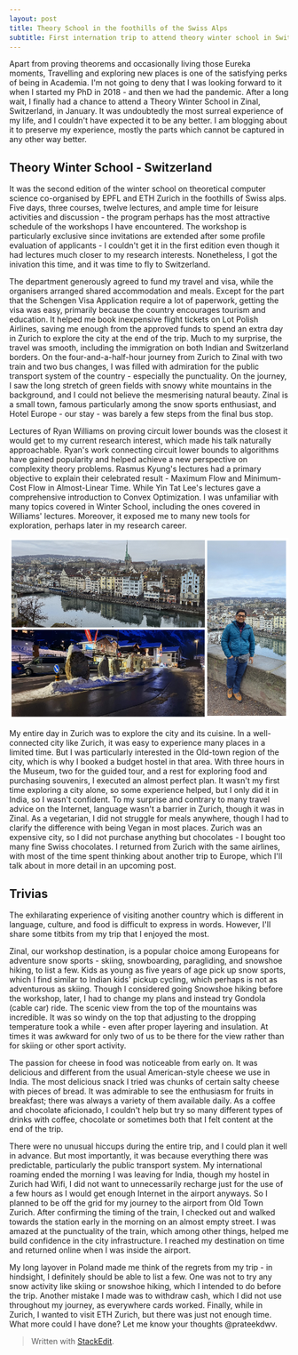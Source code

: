 ```yaml
---
layout: post
title: Theory School in the foothills of the Swiss Alps
subtitle: First internation trip to attend theory winter school in Switzerland
---
```


Apart from proving theorems and occasionally living those Eureka moments, Travelling and exploring new places is one of the satisfying perks of being in Academia. I'm not going to deny that I was looking forward to it when I started my PhD in 2018 - and then we had the pandemic. After a long wait, I finally had a chance to attend a Theory Winter School in Zinal, Switzerland, in January. It was undoubtedly the most surreal experience of my life, and I couldn't have expected it to be any better. I am blogging about it to preserve my experience, mostly the parts which cannot be captured in any other way better.

## Theory Winter School - Switzerland

It was the second edition of the winter school on theoretical computer science co-organised by EPFL and ETH Zurich in the foothills of Swiss alps. Five days, three courses, twelve lectures, and ample time for leisure activities and discussion - the program perhaps has the most attractive schedule of the workshops I have encountered. The workshop is particularly exclusive since invitations are extended after some profile evaluation of applicants - I couldn't get it in the first edition even though it had lectures much closer to my research interests. Nonetheless, I got the inivation this time, and it was time to fly to Switzerland.

The department generously agreed to fund my travel and visa, while the organisers arranged shared accommodation and meals. Except for the part that the Schengen Visa Application require a lot of paperwork, getting the visa was easy, primarily because the country encourages tourism and education. It helped me book inexpensive flight tickets on Lot Polish Airlines, saving me enough from the approved funds to spend an extra day in Zurich to explore the city at the end of the trip. Much to my surprise, the travel was smooth, including the immigration on both Indian and Switzerland borders. On the four-and-a-half-hour journey from Zurich to Zinal with two train and two bus changes, I was filled with admiration for the public transport system of the country - especially the punctuality. On the journey, I saw the long stretch of green fields with snowy white mountains in the background, and I could not believe the mesmerising natural beauty. Zinal is a small town, famous particularly among the snow sports enthusiast, and Hotel Europe - our stay - was barely a few steps from the final bus stop.

Lectures of Ryan Williams on proving circuit lower bounds was the closest it would get to my current research interest, which made his talk naturally approachable. Ryan's work connecting circuit lower bounds to algorithms have gained popularity and helped achieve a new perspective on complexity theory problems. Rasmus Kyung's lectures had a primary objective to explain their celebrated result - Maximum Flow and Minimum-Cost Flow in Almost-Linear Time. While Yin Tat Lee's lectures gave a comprehensive introduction to Convex Optimization. I was unfamiliar with many topics covered in Winter School, including the ones covered in Williams' lectures. Moreover, it exposed me to many new tools for exploration, perhaps later in my research career.

![Zurich](/img/Switzerland.png)

My entire day in Zurich was to explore the city and its cuisine. In a well-connected city like Zurich, it was easy to experience many places in a limited time. But I was particularly interested in the Old-town region of the city, which is why I booked a budget hostel in that area. With three hours in the Museum, two for the guided tour, and a rest for exploring food and purchasing souvenirs, I executed an almost perfect plan. It wasn't my first time exploring a city alone, so some experience helped, but I only did it in India, so I wasn't confident. To my surprise and contrary to many travel advice on the Internet, language wasn't a barrier in Zurich, though it was in Zinal. As a vegetarian, I did not struggle for meals anywhere, though I had to clarify the difference with being Vegan in most places. Zurich was an expensive city, so I did not purchase anything but chocolates - I bought too many fine Swiss chocolates. I returned from Zurich with the same airlines, with most of the time spent thinking about another trip to Europe, which I'll talk about in more detail in an upcoming post.

## Trivias

The exhilarating experience of visiting another country which is different in language, culture, and food is difficult to express in words. However, I'll share some titbits from my trip that I enjoyed the most. 

Zinal, our workshop destination, is a popular choice among Europeans for adventure snow sports - skiing, snowboarding, paragliding, and snowshoe hiking, to list a few. Kids as young as five years of age pick up snow sports, which I find similar to Indian kids' pickup cycling, which perhaps is not as adventurous as skiing. Though I considered going Snowshoe hiking before the workshop, later, I had to change my plans and instead try Gondola (cable car) ride. The scenic view from the top of the mountains was incredible. It was so windy on the top that adjusting to the dropping temperature took a while - even after proper layering and insulation. At times it was awkward for only two of us to be there for the view rather than for skiing or other sport activity.

The passion for cheese in food was noticeable from early on. It was delicious and different from the usual American-style cheese we use in India. The most delicious snack  I tried was chunks of certain salty cheese with pieces of bread. It was admirable to see the enthusiasm for fruits in breakfast; there was always a variety of them available daily. As a coffee and chocolate aficionado, I couldn't help but try so many different types of drinks with coffee, chocolate or sometimes both that I felt content at the end of the trip.

There were no unusual hiccups during the entire trip, and I could plan it well in advance. But most importantly, it was because everything there was predictable, particularly the public transport system. My international roaming ended the morning I was leaving for India, though my hostel in Zurich had Wifi, I did not want to unnecessarily recharge just for the use of a few hours as I would get enough Internet in the airport anyways. So I planned to be off the grid for my journey to the airport from Old Town Zurich. After confirming the timing of the train, I checked out and walked towards the station early in the morning on an almost empty street. I was amazed at the punctuality of the train, which among other things, helped me build confidence in the city infrastructure. I reached my destination on time and returned online when I was inside the airport.

My long layover in Poland made me think of the regrets from my trip - in hindsight, I definitely should be able to list a few. One was not to try any snow activity like skiing or snowshoe hiking, which I intended to do before the trip. Another mistake I made was to withdraw cash, which I did not use throughout my journey, as everywhere cards worked. Finally, while in Zurich, I wanted to visit ETH Zurich, but there was just not enough time. What more could I have done? Let me know your thoughts @prateekdwv.




 

> Written with [StackEdit](https://stackedit.io/).